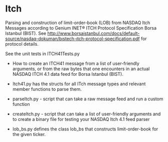 # Itch
Parsing and construction of limit-order-book (LOB) from NASDAQ Itch Messages according to Genium INET® ITCH Protocol Specification Borsa Istanbul (BIST). See http://www.borsaistanbul.com/docs/default-source/nasdaq-dokuman/bıstech-ıtch-protocol-specification.pdf for protocol details.


See the unit tests in ITCH41Tests.py
* How to create an ITCH41 message from a list of user-friendly arguments, or from the raw bytes that one encounters in an actual NASDAQ ITCH 4.1 data feed for Borsa Istanbul (BIST).

* Itch41.py has the structs for all ITch message types and relevant member functions to parse them.
* parseItch.py - script that can take a raw message feed and run a custom function
* createItch.py - script that can take a list of user-friendly arguments and to create a binary file for testing your NASDAQ Itch 4.1 feed parser
* lob_bs.py defines the class lob_bs that constructs limit-order-book for the given ticker.
